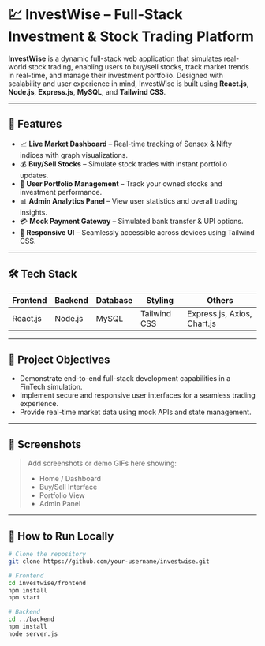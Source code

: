 # 💹 InvestWise – Full-Stack Investment & Stock Trading Platform

**InvestWise** is a dynamic full-stack web application that simulates real-world stock trading, enabling users to buy/sell stocks, track market trends in real-time, and manage their investment portfolio. Designed with scalability and user experience in mind, InvestWise is built using **React.js**, **Node.js**, **Express.js**, **MySQL**, and **Tailwind CSS**.

---

## 🚀 Features

- 📈 **Live Market Dashboard** – Real-time tracking of Sensex & Nifty indices with graph visualizations.
- 💰 **Buy/Sell Stocks** – Simulate stock trades with instant portfolio updates.
- 👤 **User Portfolio Management** – Track your owned stocks and investment performance.
- 📊 **Admin Analytics Panel** – View user statistics and overall trading insights.
- 💳 **Mock Payment Gateway** – Simulated bank transfer & UPI options.
- 📱 **Responsive UI** – Seamlessly accessible across devices using Tailwind CSS.

---

## 🛠 Tech Stack

| Frontend  | Backend      | Database | Styling       | Others            |
|-----------|--------------|----------|----------------|-------------------|
| React.js  | Node.js      | MySQL    | Tailwind CSS   | Express.js, Axios, Chart.js |

---

## 🎯 Project Objectives

- Demonstrate end-to-end full-stack development capabilities in a FinTech simulation.
- Implement secure and responsive user interfaces for a seamless trading experience.
- Provide real-time market data using mock APIs and state management.

---

## 📸 Screenshots

> Add screenshots or demo GIFs here showing:
> - Home / Dashboard
> - Buy/Sell Interface
> - Portfolio View
> - Admin Panel

---

## 🧩 How to Run Locally

```bash
# Clone the repository
git clone https://github.com/your-username/investwise.git

# Frontend
cd investwise/frontend
npm install
npm start

# Backend
cd ../backend
npm install
node server.js
